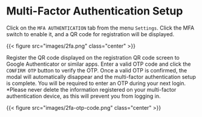 # Multi-Factor Authentication Setup

Click on the `MFA AUTHENTICATION` tab from the menu `Settings`.
Click the MFA switch to enable it, and a QR code for registration will be displayed.

{{< figure src="images/2fa.png"  class="center" >}}

Register the QR code displayed on the registration QR code screen to Google Authenticator or similar apps.
Enter a valid OTP code and click the `CONFIRM OTP` button to verify the OTP.
Once a valid OTP is confirmed, the modal will automatically disappear and the multi-factor authentication setup is complete.
You will be required to enter an OTP during your next login.
*Please never delete the information registered on your multi-factor authentication device, as this will prevent you from logging in.

{{< figure src="images/2fa-otp-code.png"  class="center" >}}
